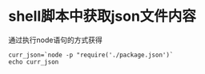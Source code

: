# shell脚本中获取json文件内容

通过执行node语句的方式获得
```shell
curr_json=`node -p "require('./package.json')`
echo curr_json
```